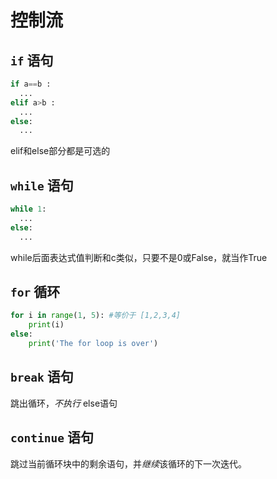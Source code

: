 # 控制流

## `if` 语句

```python
if a==b :
  ...
elif a>b :
  ...
else:
  ...
```
elif和else部分都是可选的

## `while` 语句

```python
while 1:
  ...
else:
  ...
```
while后面表达式值判断和c类似，只要不是0或False，就当作True

## `for` 循环

```python
for i in range(1, 5): #等价于 [1,2,3,4]
    print(i)
else:
    print('The for loop is over')
```

## `break` 语句
跳出循环，*不执行* else语句

## `continue` 语句
跳过当前循环块中的剩余语句，并*继续*该循环的下一次迭代。
